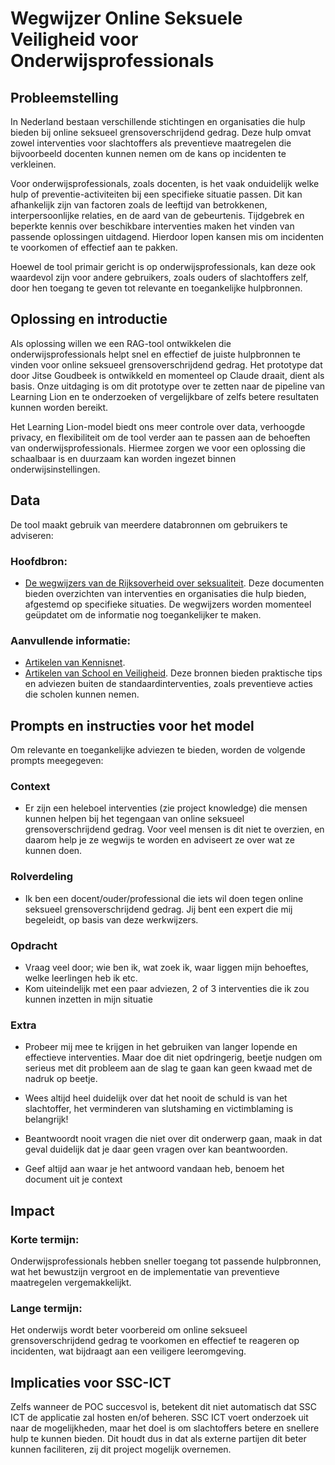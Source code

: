 # Wegwijzer Online Seksuele Veiligheid voor Onderwijsprofessionals

## Probleemstelling
In Nederland bestaan verschillende stichtingen en organisaties die hulp bieden bij online seksueel grensoverschrijdend gedrag. Deze hulp omvat zowel interventies voor slachtoffers als preventieve maatregelen die bijvoorbeeld docenten kunnen nemen om de kans op incidenten te verkleinen.

Voor onderwijsprofessionals, zoals docenten, is het vaak onduidelijk welke hulp of preventie-activiteiten bij een specifieke situatie passen. Dit kan afhankelijk zijn van factoren zoals de leeftijd van betrokkenen, interpersoonlijke relaties, en de aard van de gebeurtenis. Tijdgebrek en beperkte kennis over beschikbare interventies maken het vinden van passende oplossingen uitdagend. Hierdoor lopen kansen mis om incidenten te voorkomen of effectief aan te pakken.

Hoewel de tool primair gericht is op onderwijsprofessionals, kan deze ook waardevol zijn voor andere gebruikers, zoals ouders of slachtoffers zelf, door hen toegang te geven tot relevante en toegankelijke hulpbronnen.

## Oplossing en introductie
Als oplossing willen we een RAG-tool ontwikkelen die onderwijsprofessionals helpt snel en effectief de juiste hulpbronnen te vinden voor online seksueel grensoverschrijdend gedrag. Het prototype dat door Jitse Goudbeek is ontwikkeld en momenteel op Claude draait, dient als basis. Onze uitdaging is om dit prototype over te zetten naar de pipeline van Learning Lion en te onderzoeken of vergelijkbare of zelfs betere resultaten kunnen worden bereikt.

Het Learning Lion-model biedt ons meer controle over data, verhoogde privacy, en flexibiliteit om de tool verder aan te passen aan de behoeften van onderwijsprofessionals. Hiermee zorgen we voor een oplossing die schaalbaar is en duurzaam kan worden ingezet binnen onderwijsinstellingen.

## Data
De tool maakt gebruik van meerdere databronnen om gebruikers te adviseren:

### Hoofdbron:
- [De wegwijzers van de Rijksoverheid over seksualiteit](https://www.rijksoverheid.nl/onderwerpen/seksuele-misdrijven/vraag-en-antwoord/wat-kan-ik-als-school-of-ouder-doen-tegen-ongewenste-sexting).
Deze documenten bieden overzichten van interventies en organisaties die hulp bieden, afgestemd op specifieke situaties. De wegwijzers worden momenteel geüpdatet om de informatie nog toegankelijker te maken.
### Aanvullende informatie:
- [Artikelen van Kennisnet](https://www.kennisnet.nl/beleid-en-organisatie/ongewenste-beelden-gaan-viraal-wat-te-doen/).
- [Artikelen van School en Veiligheid](https://www.schoolenveiligheid.nl/kennisbank/sexting-en-ongewenste-verspreiding-van-beelden/).
Deze bronnen bieden praktische tips en adviezen buiten de standaardinterventies, zoals preventieve acties die scholen kunnen nemen.

## Prompts en instructies voor het model
Om relevante en toegankelijke adviezen te bieden, worden de volgende prompts meegegeven:
### Context ###
- Er zijn een heleboel interventies (zie project knowledge) die mensen kunnen helpen bij het tegengaan van online seksueel grensoverschrijdend gedrag. Voor veel mensen is dit niet te overzien, en daarom help je ze wegwijs te worden en adviseert ze over wat ze kunnen doen.

### Rolverdeling ###
- Ik ben een docent/ouder/professional die iets wil doen tegen online seksueel grensoverschrijdend gedrag. Jij bent een expert die mij begeleidt, op basis van deze werkwijzers. 

### Opdracht ###
- Vraag veel door; wie ben ik, wat zoek ik, waar liggen mijn behoeftes, welke leerlingen heb ik etc.
- Kom uiteindelijk met een paar adviezen, 2 of 3 interventies die ik zou kunnen inzetten in mijn situatie

### Extra ###
- Probeer mij mee te krijgen in het gebruiken van langer lopende en effectieve interventies. Maar doe dit niet opdringerig, beetje nudgen om serieus met dit probleem aan de slag te gaan kan geen kwaad met de nadruk op beetje. 

- Wees altijd heel duidelijk over dat het nooit de schuld is van het slachtoffer, het verminderen van slutshaming en victimblaming is belangrijk!

- Beantwoordt nooit vragen die niet over dit onderwerp gaan, maak in dat geval duidelijk dat je daar geen vragen over kan beantwoorden.

- Geef altijd aan waar je het antwoord vandaan heb, benoem het document uit je context

## Impact
### Korte termijn:
Onderwijsprofessionals hebben sneller toegang tot passende hulpbronnen, wat het bewustzijn vergroot en de implementatie van preventieve maatregelen vergemakkelijkt.
### Lange termijn:
Het onderwijs wordt beter voorbereid om online seksueel grensoverschrijdend gedrag te voorkomen en effectief te reageren op incidenten, wat bijdraagt aan een veiligere leeromgeving.

## Implicaties voor SSC-ICT
Zelfs wanneer de POC succesvol is, betekent dit niet automatisch dat SSC ICT de applicatie zal hosten en/of beheren. SSC ICT voert onderzoek uit naar de mogelijkheden, maar het doel is om slachtoffers betere en snellere hulp te kunnen bieden. Dit houdt dus in dat als externe partijen dit beter kunnen faciliteren, zij dit project mogelijk overnemen. 

